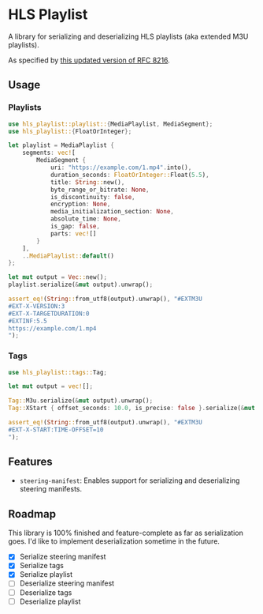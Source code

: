 # HLS Playlist

A library for serializing and deserializing HLS playlists (aka extended M3U playlists).

As specified by [this updated version of RFC 8216](https://datatracker.ietf.org/doc/html/draft-pantos-hls-rfc8216bis).

## Usage

### Playlists

```rust
use hls_playlist::playlist::{MediaPlaylist, MediaSegment};
use hls_playlist::{FloatOrInteger};

let playlist = MediaPlaylist {
    segments: vec![
        MediaSegment {
            uri: "https://example.com/1.mp4".into(),
            duration_seconds: FloatOrInteger::Float(5.5),
            title: String::new(),
            byte_range_or_bitrate: None,
            is_discontinuity: false,
            encryption: None,
            media_initialization_section: None,
            absolute_time: None,
            is_gap: false,
            parts: vec![]
        }
    ],
    ..MediaPlaylist::default()
};

let mut output = Vec::new();
playlist.serialize(&mut output).unwrap();

assert_eq!(String::from_utf8(output).unwrap(), "#EXTM3U
#EXT-X-VERSION:3
#EXT-X-TARGETDURATION:0
#EXTINF:5.5
https://example.com/1.mp4
");
```

### Tags

```rust
use hls_playlist::tags::Tag;

let mut output = vec![];

Tag::M3u.serialize(&mut output).unwrap();
Tag::XStart { offset_seconds: 10.0, is_precise: false }.serialize(&mut output).unwrap();

assert_eq!(String::from_utf8(output).unwrap(), "#EXTM3U
#EXT-X-START:TIME-OFFSET=10
");
```

## Features

* `steering-manifest`: Enables support for serializing and deserializing steering manifests.

## Roadmap

This library is 100% finished and feature-complete as far as serialization goes. I'd like to implement deserialization sometime in the future.

- [x] Serialize steering manifest
- [x] Serialize tags
- [x] Serialize playlist
- [ ] Deserialize steering manifest
- [ ] Deserialize tags
- [ ] Deserialize playlist